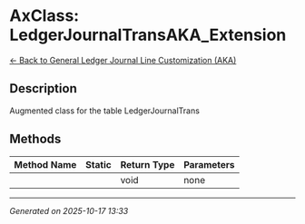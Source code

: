 # AxClass: LedgerJournalTransAKA_Extension

[← Back to General Ledger Journal Line Customization (AKA)](../README.md)

## Description

<summary> Augmented class for the table <c>LedgerJournalTrans</c> </summary>

## Methods

| Method Name | Static | Return Type | Parameters |
|-------------|--------|-------------|------------|
|  |  | void | none |

---

*Generated on 2025-10-17 13:33*
